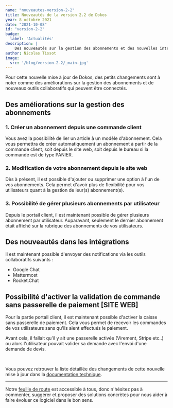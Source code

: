 ```yaml
---
name: "nouveautes-version-2-2"
title: Nouveautés de la version 2.2 de Dokos
year: 8 octobre 2021
date: "2021-10-08"
id: "version-2-2"
badge:
  label: 'Actualités'
description: |
    Des nouveautés sur la gestion des abonnements et des nouvelles intégrations avec des outils collaboratifs.
author: Nicolas Tissot
image:
  src: '/blog/version-2-2/_main.jpg'
---
```


Pour cette nouvelle mise à jour de Dokos, des petits changements sont à noter comme des améliorations sur la gestion des abonnements et de nouveaux outils collaboratifs qui peuvent être connectés.

## Des améliorations sur la gestion des abonnements

### 1. Créer un abonnement depuis une commande client

Vous avez la possibilité de lier un article à un modèle d'abonnement. Cela vous permettra de créer automatiquement un abonnement à partir de la commande client, soit depuis le site web, soit depuis le bureau si la commande est de type PANIER.

### 2. Modification de votre abonnement depuis le site web

Dès à présent, il est possible d'ajouter ou supprimer une option à l'un de vos abonnements. Cela permet d'avoir plus de flexibilité pour vos utilisateurs quant à la gestion de leur(s) abonnement(s).

### 3. Possibilité de gérer plusieurs abonnements par utilisateur 

Depuis le portail client, il est maintenant possible de gérer plusieurs abonnement par utilisateur. Auparavant, seulement le dernier abonnement était affiché sur la rubrique des abonnements de vos utilisateurs.

## Des nouveautés dans les intégrations

Il est maintenant possible d'envoyer des notifications via les outils collaboratifs suivants :

- Google Chat
- Mattermost
- Rocket.Chat

## Possibilité d'activer la validation de commande sans passerelle de paiement [SITE WEB]

Pour la partie portail client, il est maintenant possible d'activer la caisse sans passerelle de paiement. Cela vous permet de recevoir les commandes de vos utilisateurs sans qu'ils aient effectués le paiement. 

Avant cela, il fallait qu'il y ait une passerelle activée (Virement, Stripe etc..) ou alors l'utilisateur pouvait valider sa demande avec l'envoi d'une demande de devis.

<br>

Vous pouvez retrouver la liste détaillée des changements de cette nouvelle mise à jour dans la [documentation technique](https://doc.dokos.io/fr/versions/v2_2_0).

---

Notre [feuille de route](https://gitlab.com/dokos/dokos/-/boards/966503) est accessible à tous, donc n'hésitez pas à commenter, suggérer et proposer des solutions concrètes pour nous aider à faire évoluer ce logiciel dans le bon sens.


